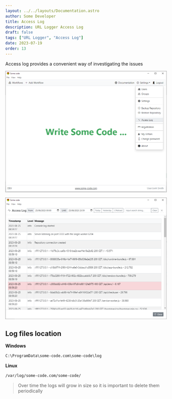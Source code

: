 ```yaml
---
layout: ../../layouts/Documentation.astro
author: Some Developer
title: Access Log
description: URL Logger Access Log
draft: false
tags: ["URL Logger", "Access Log"]
date: 2023-07-19
order: 13
---
```


Access log provides a convenient way of investigating the issues

![Front page access log](../../assets/front-page-access-log.png)

![Access log](../../assets/access-log.png)

## Log files location

**Windows**

```cmd
C:\ProgramData\some-code.com\some-code\log
```

**Linux**

```bash
/var/log/some-code.com/some-code/
```

> Over time the logs will grow in size so it is important to delete them periodically
